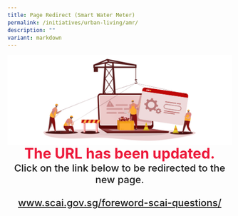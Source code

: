 ```yaml
---
title: Page Redirect (Smart Water Meter)
permalink: /initiatives/urban-living/amr/
description: ""
variant: markdown
---
```

<div style="width:100%;display:flex;justify-content:center;"><img src="/images/page-redirect.jpg"></div>

<div style="width:100%;text-align:center; font-size:32px; font-weight: 700; color: #ed1a3b;">The URL has been updated.</div>
	
<div style="width:100%;text-align:center; font-size:22px; font-weight: 500;">Click on the link below to be redirected to the new page.<br><br><a href="/foreword-scai-questions">www.scai.gov.sg/foreword-scai-questions/</a></div>